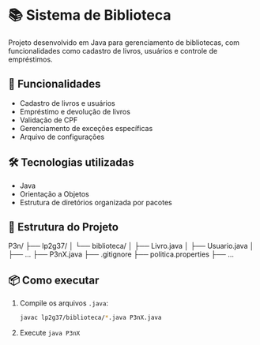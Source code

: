 # 📚 Sistema de Biblioteca

Projeto desenvolvido em Java para gerenciamento de bibliotecas, com funcionalidades como cadastro de livros, usuários e controle de empréstimos.

## 🚀 Funcionalidades

- Cadastro de livros e usuários
- Empréstimo e devolução de livros
- Validação de CPF
- Gerenciamento de exceções específicas
- Arquivo de configurações

## 🛠️ Tecnologias utilizadas

- Java
- Orientação a Objetos
- Estrutura de diretórios organizada por pacotes

## 📁 Estrutura do Projeto

P3n/
├── lp2g37/
│ └── biblioteca/
│ ├── Livro.java
│ ├── Usuario.java
│ ├── ...
├── P3nX.java
├── .gitignore
├── politica.properties
├── ...


## 📦 Como executar

1. Compile os arquivos `.java`:
   ```bash
   javac lp2g37/biblioteca/*.java P3nX.java

2. Execute
`java P3nX`
